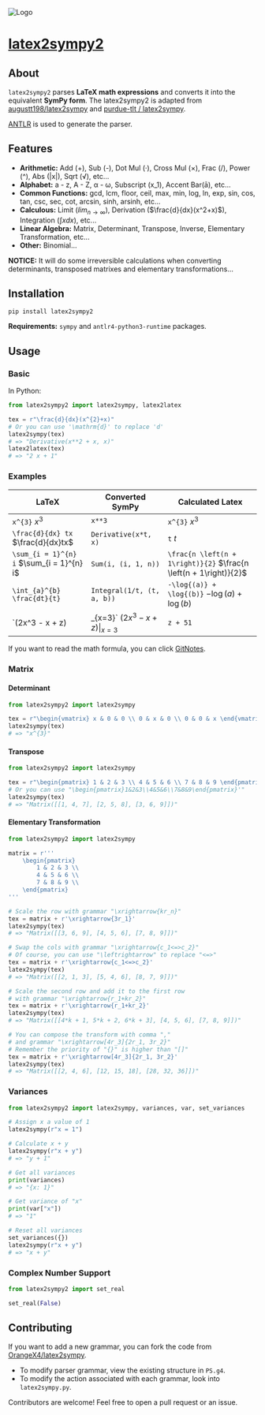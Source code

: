 ![Logo](https://gitee.com/orangex4/picgo/raw/master/images/icon.png)

# [latex2sympy2](https://github.com/OrangeX4/latex2sympy)

## About

`latex2sympy2` parses **LaTeX math expressions** and converts it into the equivalent **SymPy form**. The latex2sympy2 is adapted from [augustt198/latex2sympy](https://github.com/augustt198/latex2sympy) and [purdue-tlt / latex2sympy](https://github.com/purdue-tlt/latex2sympy).

[ANTLR](http://www.antlr.org/) is used to generate the parser.

## Features

* **Arithmetic:** Add (+), Sub (-), Dot Mul (·), Cross Mul (×), Frac (/), Power (^), Abs (|x|), Sqrt (√), etc...
* **Alphabet:** a - z, A - Z, α - ω, Subscript (x_1), Accent Bar(ā), etc...
* **Common Functions:** gcd, lcm, floor, ceil, max, min, log, ln, exp, sin, cos, tan, csc, sec, cot, arcsin, sinh, arsinh, etc...
* **Calculous:** Limit ($lim_{n\to\infty}$), Derivation ($\frac{d}{dx}(x^2+x)$), Integration ($\int xdx$), etc...
* **Linear Algebra:** Matrix, Determinant, Transpose, Inverse, Elementary Transformation, etc...
* **Other:** Binomial...

**NOTICE:** It will do some irreversible calculations when converting determinants, transposed matrixes and elementary transformations...

## Installation

```
pip install latex2sympy2
```

**Requirements:** `sympy` and `antlr4-python3-runtime` packages.

## Usage

### Basic

In Python:

```python
from latex2sympy2 import latex2sympy, latex2latex

tex = r"\frac{d}{dx}(x^{2}+x)"
# Or you can use '\mathrm{d}' to replace 'd'
latex2sympy(tex)
# => "Derivative(x**2 + x, x)"
latex2latex(tex)
# => "2 x + 1"
```

### Examples

|LaTeX|Converted SymPy|Calculated Latex|
|-----|-----|---------------|
|`x^{3}` $x^{3}$| `x**3`|`x^{3}` $x^{3}$|
|`\frac{d}{dx} tx` $\frac{d}{dx}tx$|`Derivative(x*t, x)`|`t` $t$|
|`\sum_{i = 1}^{n} i` $\sum_{i = 1}^{n} i$|`Sum(i, (i, 1, n))`|`\frac{n \left(n + 1\right)}{2}` $\frac{n \left(n + 1\right)}{2}$|
|`\int_{a}^{b} \frac{dt}{t}`|`Integral(1/t, (t, a, b))`|`-\log{(a)} + \log{(b)}` $-\log{(a)} + \log{(b)}$|
|`(2x^3 - x + z)|_{x=3}` $(2x^3 - x + z)\|_{x=3}$|`z + 51`| `z + 51` $z + 51$ |

If you want to read the math formula, you can click [GitNotes](https://notes.orangex4.cool/?git=github&github=OrangeX4/latex2sympy).

### Matrix

#### Determinant

``` python
from latex2sympy2 import latex2sympy

tex = r"\begin{vmatrix} x & 0 & 0 \\ 0 & x & 0 \\ 0 & 0 & x \end{vmatrix}"
latex2sympy(tex)
# => "x^{3}"
```

#### Transpose

``` python
from latex2sympy2 import latex2sympy

tex = r"\begin{pmatrix} 1 & 2 & 3 \\ 4 & 5 & 6 \\ 7 & 8 & 9 \end{pmatrix}^T"
# Or you can use "\begin{pmatrix}1&2&3\\4&5&6\\7&8&9\end{pmatrix}'"
latex2sympy(tex)
# => "Matrix([[1, 4, 7], [2, 5, 8], [3, 6, 9]])"
```

#### Elementary Transformation

``` python
from latex2sympy2 import latex2sympy

matrix = r'''
    \begin{pmatrix}
        1 & 2 & 3 \\ 
        4 & 5 & 6 \\
        7 & 8 & 9 \\ 
    \end{pmatrix}
'''

# Scale the row with grammar "\xrightarrow{kr_n}"
tex = matrix + r'\xrightarrow{3r_1}'
latex2sympy(tex)
# => "Matrix([[3, 6, 9], [4, 5, 6], [7, 8, 9]])"

# Swap the cols with grammar "\xrightarrow{c_1<=>c_2}"
# Of course, you can use "\leftrightarrow" to replace "<=>" 
tex = matrix + r'\xrightarrow{c_1<=>c_2}'
latex2sympy(tex)
# => "Matrix([[2, 1, 3], [5, 4, 6], [8, 7, 9]])"

# Scale the second row and add it to the first row
# with grammar "\xrightarrow{r_1+kr_2}"
tex = matrix + r'\xrightarrow{r_1+kr_2}'
latex2sympy(tex)
# => "Matrix([[4*k + 1, 5*k + 2, 6*k + 3], [4, 5, 6], [7, 8, 9]])"

# You can compose the transform with comma ","
# and grammar "\xrightarrow[4r_3]{2r_1, 3r_2}"
# Remember the priority of "{}" is higher than "[]"
tex = matrix + r'\xrightarrow[4r_3]{2r_1, 3r_2}'
latex2sympy(tex)
# => "Matrix([[2, 4, 6], [12, 15, 18], [28, 32, 36]])"
```

### Variances

``` python
from latex2sympy2 import latex2sympy, variances, var, set_variances

# Assign x a value of 1
latex2sympy(r"x = 1")

# Calculate x + y
latex2sympy(r"x + y")
# => "y + 1"

# Get all variances
print(variances)
# => "{x: 1}"

# Get variance of "x"
print(var["x"])
# => "1"

# Reset all variances
set_variances({})
latex2sympy(r"x + y")
# => "x + y"
```

### Complex Number Support

``` python
from latex2sympy2 import set_real

set_real(False)
```


## Contributing

If you want to add a new grammar, you can fork the code from [OrangeX4/latex2sympy](https://github.com/OrangeX4/latex2sympy).

* To modify parser grammar, view the existing structure in `PS.g4`.
* To modify the action associated with each grammar, look into `latex2sympy.py`.

Contributors are welcome! Feel free to open a pull request or an issue.
